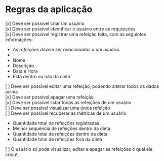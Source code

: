 # Regras da aplicação

[x] Deve ser possível criar um usuário\
[x] Deve ser possível identificar o usuário entre as requisições\
[x] Deve ser possível registrar uma refeição feita, com as seguintes informações:
    
* *As refeições devem ser relacionadas a um usuário.*
* 
* Nome
* Descrição
* Data e Hora
* Está dentro ou não da dieta

[ ] Deve ser possível editar uma refeição, podendo alterar todos os dados acima\
[x] Deve ser possível apagar uma refeição\
[x] Deve ser possível listar todas as refeições de um usuário\
[ ] Deve ser possível visualizar uma única refeição\
[ ] Deve ser possível recuperar as métricas de um usuário

* Quantidade total de refeições registradas
* Melhor sequência de refeições dentro da dieta
* Quantidade total de refeições dentro da dieta
* Quantidade total de refeições fora da dieta

[ ] O usuário só pode visualizar, editar e apagar as refeições o qual ele criou\
